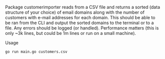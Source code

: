 Package customerimporter reads from a CSV file and returns a sorted (data
structure of your choice) of email domains along with the number of customers
with e-mail addresses for each domain. This should be able to be ran from the
CLI and output the sorted domains to the terminal or to a file. Any errors
should be logged (or handled). Performance matters (this is only ~3k lines,
but could be 1m lines or run on a small machine).

Usage
```
go run main.go customers.csv
```
